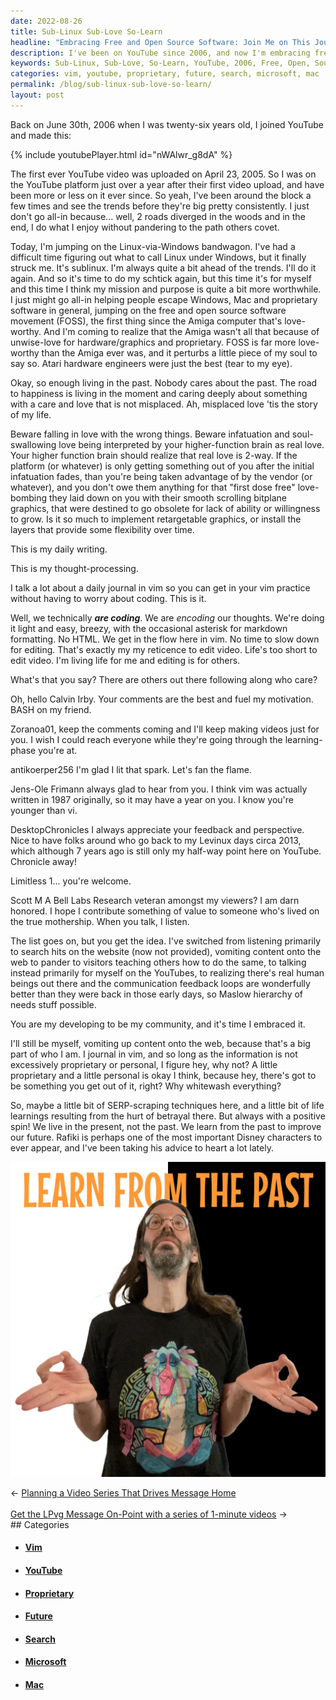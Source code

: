 ```yaml
---
date: 2022-08-26
title: Sub-Linux Sub-Love So-Learn
headline: "Embracing Free and Open Source Software: Join Me on This Journey of Sub-Linux and Sub-Love!"
description: I've been on YouTube since 2006, and now I'm embracing free and open source software. I'm encouraging people to escape Windows, Mac and proprietary software, and to write a daily journal in vim. I'm talking more to myself and sharing some of my personal and proprietary information, but with a positive spin. I'm taking advice from Rafiki and learning from the past to improve my future. Join me on this journey and discover how to make the most of free and open source software.
keywords: Sub-Linux, Sub-Love, So-Learn, YouTube, 2006, Free, Open, Source, Software, Escape, Windows, Mac, Proprietary, Vim, Journal, Positive, Spin, Advice, Rafiki, Past, Future, Content, Visitors, Search, Results, Real, People, Listen, Personal, Proprietary, Improve
categories: vim, youtube, proprietary, future, search, microsoft, mac
permalink: /blog/sub-linux-sub-love-so-learn/
layout: post
---
```



Back on June 30th, 2006 when I was twenty-six years old, I joined YouTube and made this:

{% include youtubePlayer.html id="nWAlwr_g8dA" %}

The first ever YouTube video was uploaded on April 23, 2005. So I was on the
YouTube platform just over a year after their first video upload, and have been
more or less on it ever since. So yeah, I've been around the block a few times
and see the trends before they're big pretty consistently. I just don't go
all-in because... well, 2 roads diverged in the woods and in the end, I do what
I enjoy without pandering to the path others covet.

Today, I'm jumping on the Linux-via-Windows bandwagon. I've had a difficult
time figuring out what to call Linux under Windows, but it finally struck me.
It's sublinux. I'm always quite a bit ahead of the trends. I'll do it again.
And so it's time to do my schtick again, but this time it's for myself and this
time I think my mission and purpose is quite a bit more worthwhile. I just
might go all-in helping people escape Windows, Mac and proprietary software in
general, jumping on the free and open source software movement (FOSS), the
first thing since the Amiga computer that's love-worthy. And I'm coming to
realize that the Amiga wasn't all that because of unwise-love for
hardware/graphics and proprietary. FOSS is far more love-worthy than the Amiga
ever was, and it perturbs a little piece of my soul to say so. Atari hardware
engineers were just the best (tear to my eye).

Okay, so enough living in the past. Nobody cares about the past. The road to
happiness is living in the moment and caring deeply about something with a care
and love that is not misplaced. Ah, misplaced love 'tis the story of my life.

Beware falling in love with the wrong things. Beware infatuation and
soul-swallowing love being interpreted by your higher-function brain as real
love. Your higher function brain should realize that real love is 2-way. If the
platform (or whatever) is only getting something out of you after the initial
infatuation fades, than you're being taken advantage of by the vendor (or
whatever), and you don't owe them anything for that "first dose free"
love-bombing they laid down on you with their smooth scrolling bitplane
graphics, that were destined to go obsolete for lack of ability or willingness
to grow. Is it so much to implement retargetable graphics, or install the
layers that provide some flexibility over time.

This is my daily writing.

This is my thought-processing.

I talk a lot about a daily journal in vim so you can get in your vim practice
without having to worry about coding. This is it.

Well, we technically ***are coding***. We are *encoding* our thoughts. We're
doing it light and easy, breezy, with the occasional asterisk for markdown
formatting. No HTML. We get in the flow here in vim. No time to slow down for
editing. That's exactly my my reticence to edit video. Life's too short to edit
video. I'm living life for me and editing is for others.

What's that you say? There are others out there following along who care?

Oh, hello Calvin Irby. Your comments are the best and fuel my motivation. BASH
on my friend.

Zoranoa01, keep the comments coming and I'll keep making videos just for you. I
wish I could reach everyone while they're going through the learning-phase
you're at.

antikoerper256 I'm glad I lit that spark. Let's fan the flame.

Jens-Ole Frimann always glad to hear from you. I think vim was actually written
in 1987 originally, so it may have a year on you. I know you're younger than
vi.

DesktopChronicles I always appreciate your feedback and perspective. Nice to
have folks around who go back to my Levinux days circa 2013, which although 7
years ago is still only my half-way point here on YouTube. Chronicle away!

Limitless 1... you're welcome.

Scott M A Bell Labs Research veteran amongst my viewers? I am darn honored. I
hope I contribute something of value to someone who's lived on the true
mothership. When you talk, I listen.

The list goes on, but you get the idea. I've switched from listening primarily
to search hits on the website (now not provided), vomiting content onto the web
to pander to visitors teaching others how to do the same, to talking instead
primarily for myself on the YouTubes, to realizing there's real human beings
out there and the communication feedback loops are wonderfully better than they
were back in those early days, so Maslow hierarchy of needs stuff possible.

You are my developing to be my community, and it's time I embraced it.

I'll still be myself, vomiting up content onto the web, because that's a big
part of who I am. I journal in vim, and so long as the information is not
excessively proprietary or personal, I figure hey, why not? A little
proprietary and a little personal is okay I think, because hey, there's got to
be something you get out of it, right? Why whitewash everything?

So, maybe a little bit of SERP-scraping techniques here, and a little bit of
life learnings resulting from the hurt of betrayal there. But always with a
positive spin! We live in the present, not the past. We learn from the past to
improve our future. Rafiki is perhaps one of the most important Disney
characters to ever appear, and I've been taking his advice to heart a lot
lately.

![Mike Levin Learn From The Past Rafiki](/assets/images/mike-levin-learn-from-the-past-rafiki.jpg)


<div class="arrow-links"><div class="post-nav-prev"><span class="arrow">&larr;&nbsp;</span><a href="/blog/planning-a-video-series-that-drives-message-home/">Planning a Video Series That Drives Message Home</a></div> &nbsp; <div class="post-nav-next"><a href="/blog/get-the-lpvg-message-on-point-with-a-series-of-1-minute-videos/">Get the LPvg Message On-Point with a series of 1-minute videos</a><span class="arrow">&nbsp;&rarr;</span></div></div>
## Categories

<ul>
<li><h4><a href='/vim/'>Vim</a></h4></li>
<li><h4><a href='/youtube/'>YouTube</a></h4></li>
<li><h4><a href='/proprietary/'>Proprietary</a></h4></li>
<li><h4><a href='/future/'>Future</a></h4></li>
<li><h4><a href='/search/'>Search</a></h4></li>
<li><h4><a href='/microsoft/'>Microsoft</a></h4></li>
<li><h4><a href='/mac/'>Mac</a></h4></li></ul>
